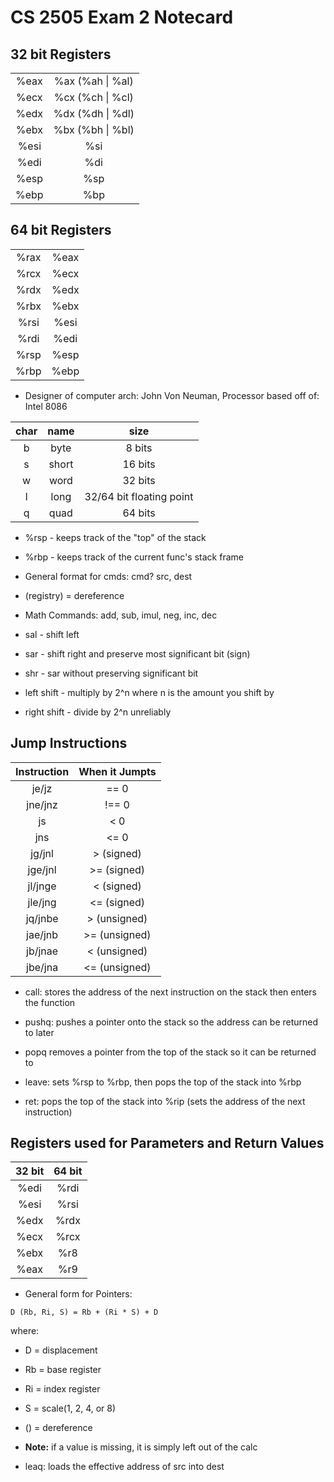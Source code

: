 # CS 2505 Exam 2 Notecard

## 32 bit Registers
| | |
| :-----: | :-------: |
| %eax | %ax (%ah \| %al) |
| %ecx | %cx (%ch \| %cl) |
| %edx | %dx (%dh \| %dl) |
| %ebx | %bx (%bh \| %bl) |
| %esi | %si |
| %edi | %di |
| %esp | %sp |
| %ebp | %bp |

## 64 bit Registers
| | |
| :-----: | :-------: |
| %rax | %eax |
| %rcx | %ecx |
| %rdx | %edx |
| %rbx | %ebx |
| %rsi | %esi |
| %rdi | %edi |
| %rsp | %esp |
| %rbp | %ebp |

 * Designer of computer arch: John Von Neuman, Processor based off of: Intel 8086

| char | name | size |
| :--: | :--: | :--: |
| b    | byte | 8 bits |
| s    | short | 16 bits |
| w    | word | 32 bits |
| l    | long | 32/64 bit floating point |
| q    | quad | 64 bits |

 * %rsp - keeps track of the "top" of the stack
 * %rbp - keeps track of the current func's stack frame
 * General format for cmds: cmd? src, dest
 * (registry) = dereference

* Math Commands: add, sub, imul, neg, inc, dec
* sal - shift left
* sar - shift right and preserve most significant bit (sign)
* shr - sar without preserving significant bit

* left shift - multiply by 2^n where n is the amount you shift by
* right shift - divide by 2^n unreliably

## Jump Instructions

| Instruction | When it Jumpts |
| :---------: | :------------: |
| je/jz | == 0 |
| jne/jnz | !== 0 |
| js | < 0 |
| jns | <= 0 |
| jg/jnl | > (signed) |
| jge/jnl | >= (signed) |
| jl/jnge | < (signed) |
| jle/jng | <= (signed) |
| jq/jnbe | > (unsigned) |
| jae/jnb | >= (unsigned) |
| jb/jnae | < (unsigned) |
| jbe/jna | <= (unsigned) |

 * call: stores the address of the next instruction on the stack then enters the function

 * pushq: pushes a pointer onto the stack so the address can be returned to later
 * popq removes a pointer from the top of the stack so it can be returned to

 * leave: sets %rsp to %rbp, then pops the top of the stack into %rbp

* ret: pops the top of the stack into %rip (sets the address of the next instruction)

## Registers used for Parameters and Return Values
| 32 bit | 64 bit |
| :----: | :----: |
| %edi   | %rdi   |
| %esi   | %rsi   |
| %edx   | %rdx   |
| %ecx   | %rcx   |
| %ebx   | %r8   |
| %eax   | %r9   |

 * General form for Pointers:
```
D (Rb, Ri, S) = Rb + (Ri * S) + D
```
where:
 * D = displacement
 * Rb = base register
 * Ri = index register
 * S = scale(1, 2, 4, or 8)
 * () = dereference
 * **Note:** if a value is missing, it is simply left out of the calc

 * leaq: loads the effective address of src into dest
